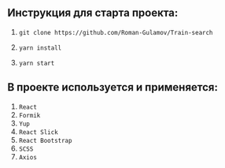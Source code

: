 ## Инструкция для старта проекта:

1. `git clone https://github.com/Roman-Gulamov/Train-search`
                   
2. `yarn install`
    
3. `yarn start`  

## В проекте используется и применяется:
1. `React`
2. `Formik`
3. `Yup`
4. `React Slick`
5. `React Bootstrap`
6. `SCSS`
7. `Axios`

